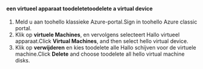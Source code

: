 #### <a name="toodelete-a-virtual-device"></a><span data-ttu-id="e75bb-101">een virtueel apparaat toodelete</span><span class="sxs-lookup"><span data-stu-id="e75bb-101">toodelete a virtual device</span></span>

1. <span data-ttu-id="e75bb-102">Meld u aan toohello klassieke Azure-portal.</span><span class="sxs-lookup"><span data-stu-id="e75bb-102">Sign in toohello Azure classic portal.</span></span>
2. <span data-ttu-id="e75bb-103">Klik op **virtuele Machines**, en vervolgens selecteert Hallo virtueel apparaat.</span><span class="sxs-lookup"><span data-stu-id="e75bb-103">Click **Virtual Machines**, and then select hello virtual device.</span></span>
3. <span data-ttu-id="e75bb-104">Klik op **verwijderen** en kies toodelete alle Hallo schijven voor de virtuele machine.</span><span class="sxs-lookup"><span data-stu-id="e75bb-104">Click **Delete** and choose toodelete all hello virtual machine disks.</span></span>

